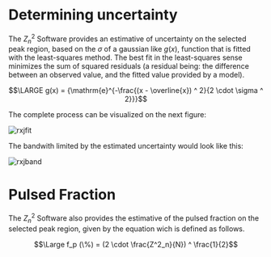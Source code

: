 # Determining uncertainty

The $`Z^2_n`$ Software provides an estimative of uncertainty on the selected peak region, based on the $`\sigma`$ of a gaussian like $`g(x)`$, function that is fitted with the least-squares method. The best fit in the least-squares sense minimizes the sum of squared residuals (a residual being: the difference between an observed value, and the fitted value provided by a model).

```math
\LARGE g(x) = {\mathrm{e}^{-\frac{(x - \overline{x}) ^ 2}{2 \cdot \sigma ^ 2}}}
```

The complete process can be visualized on the next figure:

![rxjfit](https://user-images.githubusercontent.com/39287022/86081335-81319a00-ba6b-11ea-9328-b5cd245256af.png)

The bandwith limited by the estimated uncertainty would look like this:

![rxjband](https://user-images.githubusercontent.com/39287022/86081541-00bf6900-ba6c-11ea-9951-3be8dd34d4be.png)

# Pulsed Fraction

The $`Z^2_n`$ Software also provides the estimative of the pulsed fraction on the selected peak region, given by the equation wich is defined as follows.

```math
\Large f_p (\%) = (2 \cdot \frac{Z^2_n}{N}) ^ \frac{1}{2}
```
